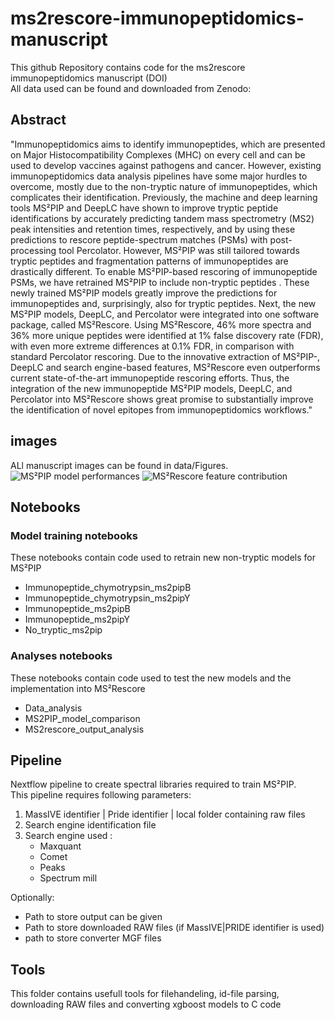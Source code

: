 # ms2rescore-immunopeptidomics-manuscript

This github Repository contains code for the ms2rescore immunopeptidomics manuscript (DOI)\
All data used can be found and downloaded from Zenodo:

## Abstract

"Immunopeptidomics aims to identify immunopeptides, which are presented on Major Histocompatibility Complexes (MHC) on every cell and can be used to develop vaccines against pathogens and cancer. However, existing immunopeptidomics data analysis pipelines have some major hurdles to overcome, mostly due to the non-tryptic nature of immunopeptides, which complicates their identification. Previously, the machine and deep learning tools MS²PIP and DeepLC have shown to improve tryptic peptide identifications by accurately predicting tandem mass spectrometry (MS2)  peak intensities and retention times, respectively, and by using these predictions to rescore peptide-spectrum matches (PSMs) with post-processing tool Percolator. However, MS²PIP was still tailored towards tryptic peptides and fragmentation patterns of immunopeptides are drastically different. To enable MS²PIP-based rescoring of immunopeptide PSMs, we have retrained MS²PIP to include non-tryptic peptides  . These newly trained MS²PIP models greatly improve the predictions for immunopeptides and, surprisingly, also for tryptic peptides. Next, the new MS²PIP models, DeepLC, and Percolator were integrated into one software package, called MS²Rescore. Using MS²Rescore, 46% more spectra and 36% more unique peptides were identified at 1% false discovery rate (FDR), with even more extreme differences at 0.1% FDR, in comparison with standard Percolator rescoring. Due to the innovative extraction of MS²PIP-, DeepLC and search engine-based features, MS²Rescore even outperforms current state-of-the-art immunopeptide rescoring efforts. Thus, the integration of the new immunopeptide MS²PIP models, DeepLC, and Percolator into MS²Rescore shows great promise to substantially improve the identification of novel epitopes from immunopeptidomics workflows."

## images
ALl manuscript images can be found in data/Figures.\
![MS²PIP model performances](data/Figures/Figure1A.svg)
![MS²Rescore feature contribution](data/Figures/3.svg)

## Notebooks
### Model training notebooks
These notebooks contain code used to retrain new non-tryptic models for MS²PIP
* Immunopeptide_chymotrypsin_ms2pipB
* Immunopeptide_chymotrypsin_ms2pipY
* Immunopeptide_ms2pipB
* Immunopeptide_ms2pipY
* No_tryptic_ms2pip

### Analyses notebooks
These notebooks contain code used to test the new models and the implementation into MS²Rescore
* Data_analysis
* MS2PIP_model_comparison
* MS2rescore_output_analysis

## Pipeline
Nextflow pipeline to create spectral libraries required to train MS²PIP.\
This pipeline requires following parameters:
1. MassIVE identifier | Pride identifier | local folder containing raw files
1. Search engine identification file
1. Search engine used :
    * Maxquant
    * Comet
    * Peaks
    * Spectrum mill

Optionally:
* Path to store output can be given
* Path to store downloaded RAW files (if MassIVE|PRIDE identifier is used)
* path to store converter MGF files

## Tools
This folder contains usefull tools for filehandeling, id-file parsing, downloading RAW files and converting xgboost models to C code

